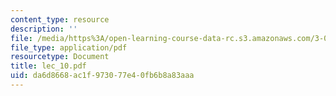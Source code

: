 ```yaml
---
content_type: resource
description: ''
file: /media/https%3A/open-learning-course-data-rc.s3.amazonaws.com/3-064-polymer-engineering-fall-2003/da6d8668ac1f973077e40fb6b8a83aaa_lec_10.pdf
file_type: application/pdf
resourcetype: Document
title: lec_10.pdf
uid: da6d8668-ac1f-9730-77e4-0fb6b8a83aaa
---
```

